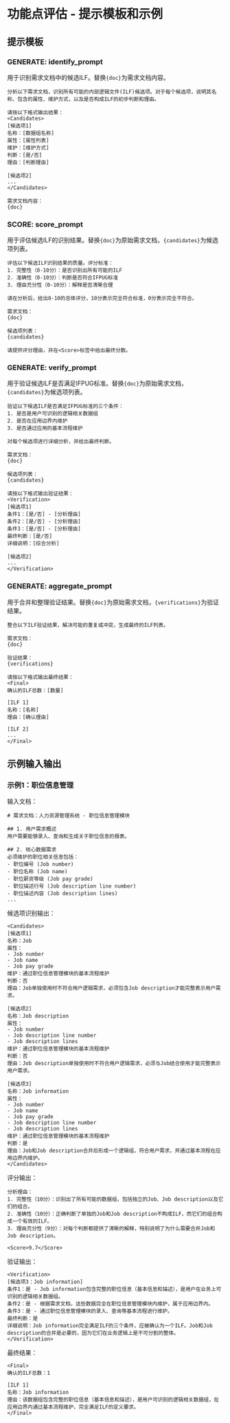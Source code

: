 # 功能点评估 - 提示模板和示例

## 提示模板

### GENERATE: identify_prompt
用于识别需求文档中的候选ILF。替换`{doc}`为需求文档内容。
```
分析以下需求文档，识别所有可能的内部逻辑文件(ILF)候选项。对于每个候选项，说明其名称、包含的属性、维护方式，以及是否构成ILF的初步判断和理由。

请按以下格式输出结果：
<Candidates>
[候选项1]
名称：[数据组名称]
属性：[属性列表]
维护：[维护方式]
判断：[是/否]
理由：[判断理由]

[候选项2]
...
</Candidates>

需求文档内容：
{doc}
```

### SCORE: score_prompt
用于评估候选ILF的识别结果。替换`{doc}`为原始需求文档，`{candidates}`为候选项列表。
```
评估以下候选ILF识别结果的质量。评分标准：
1. 完整性（0-10分）：是否识别出所有可能的ILF
2. 准确性（0-10分）：判断是否符合IFPUG标准
3. 理由充分性（0-10分）：解释是否清晰合理

请在分析后，给出0-10的总体评分，10分表示完全符合标准，0分表示完全不符合。

需求文档：
{doc}

候选项列表：
{candidates}

请提供评分理由，并在<Score>标签中给出最终分数。
```

### GENERATE: verify_prompt
用于验证候选ILF是否满足IFPUG标准。替换`{doc}`为原始需求文档，`{candidates}`为候选项列表。
```
验证以下候选ILF是否满足IFPUG标准的三个条件：
1. 是否是用户可识别的逻辑相关数据组
2. 是否在应用边界内维护
3. 是否通过应用的基本流程维护

对每个候选项进行详细分析，并给出最终判断。

需求文档：
{doc}

候选项列表：
{candidates}

请按以下格式输出验证结果：
<Verification>
[候选项1]
条件1：[是/否] - [分析理由]
条件2：[是/否] - [分析理由]
条件3：[是/否] - [分析理由]
最终判断：[是/否]
详细说明：[综合分析]

[候选项2]
...
</Verification>
```

### GENERATE: aggregate_prompt
用于合并和整理验证结果。替换`{doc}`为原始需求文档，`{verifications}`为验证结果。
```
整合以下ILF验证结果，解决可能的重复或冲突，生成最终的ILF列表。

需求文档：
{doc}

验证结果：
{verifications}

请按以下格式输出最终结果：
<Final>
确认的ILF总数：[数量]

[ILF 1]
名称：[名称]
理由：[确认理由]

[ILF 2]
...
</Final>
```

## 示例输入输出

### 示例1：职位信息管理

输入文档：
```
# 需求文档：人力资源管理系统 - 职位信息管理模块

## 1. 用户需求概述
用户需要能够录入、查询和生成关于职位信息的报表。

## 2. 核心数据需求
必须维护的职位相关信息包括：
- 职位编号 (Job number)
- 职位名称 (Job name)
- 职位薪资等级 (Job pay grade)
- 职位描述行号 (Job description line number)
- 职位描述内容 (Job description lines)
...
```

候选项识别输出：
```
<Candidates>
[候选项1]
名称：Job
属性：
- Job number
- Job name
- Job pay grade
维护：通过职位信息管理模块的基本流程维护
判断：否
理由：Job单独使用时不符合用户逻辑需求，必须包含Job description才能完整表示用户需求。

[候选项2]
名称：Job description
属性：
- Job number
- Job description line number
- Job description lines
维护：通过职位信息管理模块的基本流程维护
判断：否
理由：Job description单独使用时不符合用户逻辑需求，必须与Job结合使用才能完整表示用户需求。

[候选项3]
名称：Job information
属性：
- Job number
- Job name
- Job pay grade
- Job description line number
- Job description lines
维护：通过职位信息管理模块的基本流程维护
判断：是
理由：Job和Job description合并后形成一个逻辑组，符合用户需求，并通过基本流程在应用边界内维护。
</Candidates>
```

评分输出：
```
分析理由：
1. 完整性（10分）：识别出了所有可能的数据组，包括独立的Job、Job description以及它们的组合。
2. 准确性（10分）：正确判断了单独的Job和Job description不构成ILF，而它们的组合构成一个有效的ILF。
3. 理由充分性（9分）：对每个判断都提供了清晰的解释，特别说明了为什么需要合并Job和Job description。

<Score>9.7</Score>
```

验证输出：
```
<Verification>
[候选项3：Job information]
条件1：是 - Job information包含完整的职位信息（基本信息和描述），是用户在业务上可识别的逻辑相关数据组。
条件2：是 - 根据需求文档，这些数据完全在职位信息管理模块内维护，属于应用边界内。
条件3：是 - 通过职位信息管理模块的录入、查询等基本流程进行维护。
最终判断：是
详细说明：Job information完全满足ILF的三个条件，应被确认为一个ILF。Job和Job description的合并是必要的，因为它们在业务逻辑上是不可分割的整体。
</Verification>
```

最终结果：
```
<Final>
确认的ILF总数：1

[ILF 1]
名称：Job information
理由：该数据组包含完整的职位信息（基本信息和描述），是用户可识别的逻辑相关数据组，在应用边界内通过基本流程维护，完全满足ILF的定义要求。
</Final>
``` 